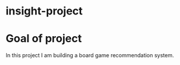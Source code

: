 # insight-project

# Goal of project
In this project I am building a board game recommendation system. 
